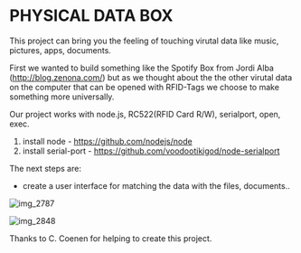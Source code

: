 # PHYSICAL DATA BOX

This project can bring you the feeling of touching virutal data like music, pictures, apps, documents.

First we wanted to build something like the Spotify Box from Jordi Alba (http://blog.zenona.com/) but as we thought about 
the the other virutal data on the computer that can be opened with RFID-Tags we choose to make something more universally.

Our project works with node.js, RC522(RFID Card R/W), serialport, open, exec.

1. install node - https://github.com/nodejs/node
2. install serial-port - https://github.com/voodootikigod/node-serialport


The next steps are:

- create a user interface for matching the data with the files, documents..

![img_2787](https://cloud.githubusercontent.com/assets/11961650/12735364/8cef73b8-c947-11e5-94d7-407df6e9fc68.jpg)

![img_2848](https://cloud.githubusercontent.com/assets/11961650/12735379/bb754974-c947-11e5-8d32-3aa84c29d9af.jpg)


Thanks to C. Coenen for helping to create this project.
